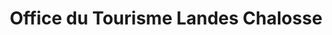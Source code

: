 ---
title: "Office du Tourisme Landes Chalosse"
url: /amou/office-du-tourisme-landes-chalosse/
shop: Andenken
---